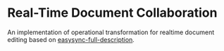 # Real-Time Document Collaboration

An implementation of operational transformation for realtime document editing based on [easysync-full-description](./docs/easysync-full-description.pdf).
